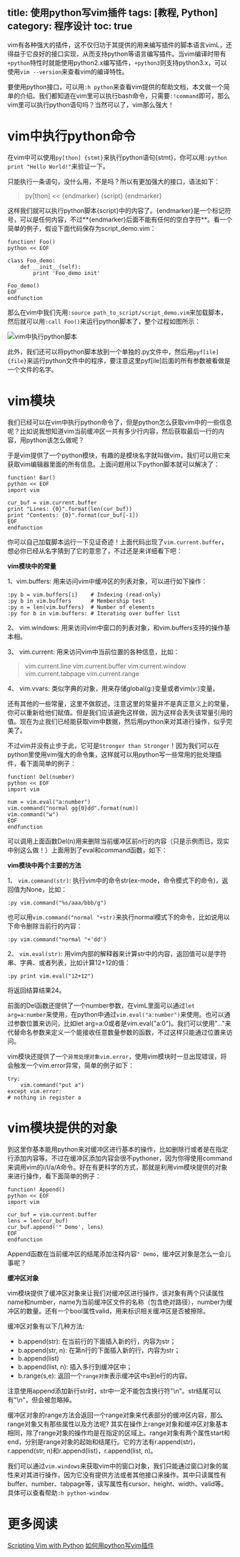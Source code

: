 title: 使用python写vim插件
tags:  [教程, Python]
category: 程序设计
toc: true
---

vim有各种强大的插件，这不仅归功于其提供的用来编写插件的脚本语言vimL，还得益于它良好的接口实现，从而支持python等语言编写插件。当vim编译时带有`+python`特性时就能使用python2.x编写插件，`+python3`则支持python3.x，可以使用`vim --version`来查看vim的编译特性。

要使用python接口，可以用`:h python`来查看vim提供的帮助文档，本文做一个简单的介绍。我们都知道在vim里可以执行bash命令，只需要`:!command`即可，那么vim里可以执行python语句吗？当然可以了，vim那么强大！

<!-- more -->

# vim中执行python命令

在vim中可以使用`py[thon] {stmt}`来执行python语句{stmt}，你可以用`:python print "Hello World!"`来验证一下。

只能执行一条语句，没什么用，不是吗？所以有更加强大的接口，语法如下：

> py[thon] << {endmarker}
> {script}
> {endmarker}

这样我们就可以执行python脚本{script}中的内容了。{endmarker}是一个标记符号，可以是任何内容，不过**{endmarker}后面不能有任何的空白字符**。看一个简单的例子，假设下面代码保存为script_demo.vim：

```
function! Foo()
python << EOF

class Foo_demo:
    def __init__(self):
        print 'Foo_demo init'

Foo_demo()
EOF
endfunction
```

那么在vim中我们先用`:source path_to_script/script_demo.vim`来加载脚本，然后就可以用`:call Foo()`来运行python脚本了，整个过程如图所示：

![vim中执行python脚本][1]

此外，我们还可以将python脚本放到一个单独的.py文件中，然后用`pyf[ile] {file}`来运行python文件中的程序，要注意这里pyf[ile]后面的所有参数被看做是一个文件的名字。

# vim模块

我们已经可以在vim中执行python命令了，但是python怎么获取vim中的一些信息呢？比如说我想知道vim当前缓冲区一共有多少行内容，然后获取最后一行的内容，用python该怎么做呢？

于是vim提供了一个python模块，有趣的是模块名字就叫做vim，我们可以用它来获取vim编辑器里面的所有信息。上面问题用以下python脚本就可以解决了：

```
function! Bar()
python << EOF
import vim

cur_buf = vim.current.buffer
print "Lines: {0}".format(len(cur_buf))
print "Contents: {0}".format(cur_buf[-1])
EOF
endfunction
```

你可以自己加载脚本运行一下见证奇迹！上面代码出现了`vim.current.buffer`，想必你已经从名字猜到了它的意思了，不过还是来详细看下吧：

**vim模块中的常量**

1、vim.buffers: 用来访问vim中缓冲区的列表对象，可以进行如下操作：

```
:py b = vim.buffers[i]	  # Indexing (read-only)
:py b in vim.buffers	  # Membership test
:py n = len(vim.buffers)  # Number of elements
:py for b in vim.buffers: # Iterating over buffer list
```

2、 vim.windows: 用来访问vim中窗口的列表对象，和vim.buffers支持的操作基本相。

3、 vim.current: 用来访问vim中当前位置的各种信息，比如：

> vim.current.line
> vim.current.buffer
> vim.current.window
> vim.current.tabpage
> vim.current.range

4、 vim.vvars: 类似字典的对象，用来存储global(g:)变量或者vim(v:)变量。

还有其他的一些常量，这里不做叙述。注意这里的常量并不是真正意义上的常量，你可以重新给他们赋值。但是我们应该避免这样做，因为这样会丢失该常量引用的值。现在为止我们已经能获取vim中数据，然后用python来对其进行操作，似乎完美了。

不过vim并没有止步于此，它可是`Stronger than Stronger`！因为我们可以在python里使用vim强大的命令集，这样就可以用python写一些常用的批处理插件，看下面简单的例子：

```
function! Del(number)
python << EOF
import vim

num = vim.eval("a:number")
vim.command("normal gg{0}dd".format(num))
vim.command("w")
EOF
endfunction
```

可以调用上面函数Del(n)用来删除当前缓冲区前n行的内容（只是示例而已，现实中别这么做！）上面用到了eval和command函数，如下：

**vim模块中两个主要的方法**

1、 `vim.command(str)`: 执行vim中的命令str(ex-mode，命令模式下的命令)，返回值为None，比如：

```
:py vim.command("%s/aaa/bbb/g")
```

也可以用`vim.command("normal "+str)`来执行normal模式下的命令，比如说用以下命令删除当前行的内容：

```
:py vim.command("normal "+'dd')
```

2、 `vim.eval(str)`: 用vim内部的解释器来计算str中的内容，返回值可以是字符串、字典、或者列表，比如计算12+12的值：

```
:py print vim.eval("12+12")
```

将返回结算结果24。

前面的Del函数还提供了一个number参数，在vimL里面可以通过`let arg=a:number`来使用，在python中通过`vim.eval("a:number")`来使用。也可以通过参数位置来访问，比如let arg=a:0或者是vim.eval("a:0")。我们可以使用"..."来代替命名参数来定义一个能接收任意数量参数的函数，不过这样只能通过位置来访问。

vim模块还提供了一个`异常处理对象vim.error`，使用vim模块时一旦出现错误，将会触发一个vim.error异常，简单的例子如下：

```
try:
    vim.command("put a")
except vim.error:
# nothing in register a
```

# vim模块提供的对象

到这里你基本能用python来对缓冲区进行基本的操作，比如删除行或者是在指定行添加内容等。不过在缓冲区添加内容会很不pythoner，因为你得使用command来调用vim的i/I/a/A命令。好在有更科学的方式，那就是利用vim模块提供的对象来进行操作，看下面简单的例子：

```
function! Append()
python << EOF
import vim

cur_buf = vim.current.buffer
lens = len(cur_buf)
cur_buf.append('" Demo', lens)
EOF
endfunction
```

Append函数在当前缓冲区的结尾添加注释内容`" Demo`，缓冲区对象是怎么一会儿事呢？

**缓冲区对象**

vim模块提供了缓冲区对象来让我们对缓冲区进行操作，该对象有两个只读属性name和number，name为当前缓冲区文件的名称（包含绝对路径），number为缓冲区的数量。还有一个bool属性valid，用来标识相关缓冲区是否被擦除。

缓冲区对象有以下几种方法:

* b.append(str): 在当前行的下面插入新的行，内容为str；
* b.append(str, n):  在第n行的下面插入新的行，内容为str；
* b.append(list)
* b.append(list, n): 插入多行到缓冲区中；
* b.range(s,e): 返回一个`range对象`表示缓冲区中s到e行的内容。

注意使用append添加新行str时，str中一定不能包含换行符"\n"。str结尾可以有"\n"，但会被忽略掉。

缓冲区对象的range方法会返回一个range对象来代表部分的缓冲区内容，那么range对象又有那些属性以及方法呢? 其实在操作上range对象和缓冲区对象基本相同，除了range对象的操作均是在指定的区域上。range对象有两个属性start和end，分别是range对象的起始和结尾行。它的方法有r.append(str)，r.append(str, n)和r.append(list)，r.append(list, n)。

我们可以通过`vim.windows`来获取vim中的窗口对象，我们只能通过窗口对象的属性来对其进行操作，因为它没有提供方法或者其他接口来操作。其中只读属性有buffer、number、tabpage等，读写属性有cursor、height、width、valid等。具体可以查看帮助`:h python-window`

# 更多阅读
[Scripting Vim with Python](http://orestis.gr/blog/2008/08/10/scripting-vim-with-python/)
[如何用python写vim插件](http://python.42qu.com/11165602)

[1]: https://slefboot-1251736664.cos.ap-beijing.myqcloud.com/20141103_vim_python_script.gif

